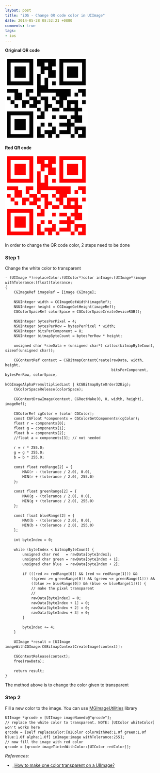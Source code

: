 ```yaml
---
layout: post
title: "iOS - Change QR code color in UIImage"
date: 2014-05-28 08:52:21 +0800
comments: true
tags: 
- ios
---
```


**Original QR code**

![Original QR code](/images/posts/2014-05-28-ios-change-qr-code-color-in-uiimage/ori-qrcode.png)

**Red QR code**

![Red QR code](/images/posts/2014-05-28-ios-change-qr-code-color-in-uiimage/red-qrcode.png)

In order to change the QR code color, 2 steps need to be done

### Step 1
Change the white color to transparent

```obj-c
- (UIImage *)replaceColor:(UIColor*)color inImage:(UIImage*)image withTolerance:(float)tolerance;
{
    CGImageRef imageRef = [image CGImage];
    
    NSUInteger width = CGImageGetWidth(imageRef);
    NSUInteger height = CGImageGetHeight(imageRef);
    CGColorSpaceRef colorSpace = CGColorSpaceCreateDeviceRGB();
    
    NSUInteger bytesPerPixel = 4;
    NSUInteger bytesPerRow = bytesPerPixel * width;
    NSUInteger bitsPerComponent = 8;
    NSUInteger bitmapByteCount = bytesPerRow * height;
    
    unsigned char *rawData = (unsigned char*) calloc(bitmapByteCount, sizeof(unsigned char));
    
    CGContextRef context = CGBitmapContextCreate(rawData, width, height,
                                                 bitsPerComponent, bytesPerRow, colorSpace,
                                                 kCGImageAlphaPremultipliedLast | kCGBitmapByteOrder32Big);
    CGColorSpaceRelease(colorSpace);
    
    CGContextDrawImage(context, CGRectMake(0, 0, width, height), imageRef);
    
    CGColorRef cgColor = [color CGColor];
    const CGFloat *components = CGColorGetComponents(cgColor);
    float r = components[0];
    float g = components[1];
    float b = components[2];
    //float a = components[3]; // not needed
    
    r = r * 255.0;
    g = g * 255.0;
    b = b * 255.0;
    
    const float redRange[2] = {
        MAX(r - (tolerance / 2.0), 0.0),
        MIN(r + (tolerance / 2.0), 255.0)
    };
    
    const float greenRange[2] = {
        MAX(g - (tolerance / 2.0), 0.0),
        MIN(g + (tolerance / 2.0), 255.0)
    };
    
    const float blueRange[2] = {
        MAX(b - (tolerance / 2.0), 0.0),
        MIN(b + (tolerance / 2.0), 255.0)
    };
    
    int byteIndex = 0;
    
    while (byteIndex < bitmapByteCount) {
        unsigned char red   = rawData[byteIndex];
        unsigned char green = rawData[byteIndex + 1];
        unsigned char blue  = rawData[byteIndex + 2];
        
        if (((red >= redRange[0]) && (red <= redRange[1])) &&
            ((green >= greenRange[0]) && (green <= greenRange[1])) &&
            ((blue >= blueRange[0]) && (blue <= blueRange[1]))) {
            // make the pixel transparent
            //
            rawData[byteIndex] = 0;
            rawData[byteIndex + 1] = 0;
            rawData[byteIndex + 2] = 0;
            rawData[byteIndex + 3] = 0;
        }
        
        byteIndex += 4;
    }
    
    UIImage *result = [UIImage imageWithCGImage:CGBitmapContextCreateImage(context)];
    
    CGContextRelease(context);
    free(rawData);
    
    return result;
}
```

The method above is to change the color given to transparent

### Step 2
Fill a new color to the image. You can use [MGImageUtilities](https://github.com/mattgemmell/MGImageUtilities) library

```obj-c
UIImage *qrcode = [UIImage imageNamed:@"qrcode"];
// replace the white color to transparent. NOTE: [UIColor whiteColor] won't works here
qrcode = [self replaceColor:[UIColor colorWithRed:1.0f green:1.0f blue:1.0f alpha:1.0f] inImage:image withTolerance:255];
// now fill the image with red color
qrcode = [qrcode imageTintedWithColor:[UIColor redColor]];
```

_References:_

- _[How to make one color transparent on a UIImage?](http://stackoverflow.com/questions/633722/how-to-make-one-color-transparent-on-a-uiimage/10544776#10544776)
